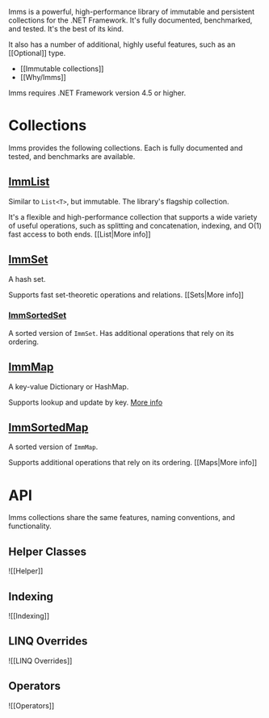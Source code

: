 Imms is a powerful, high-performance library of immutable and persistent collections for the .NET Framework. It's fully documented, benchmarked, and tested. It's the best of its kind.

It also has a number of additional, highly useful features, such as an [[Optional]] type.
* [[Immutable collections]]
* [[Why/Imms]]

Imms requires .NET Framework version 4.5 or higher.
# Collections
Imms provides the following collections. Each is fully documented and tested, and benchmarks are available.
## [ImmList](T:ImmList'1)
Similar to `List<T>`, but immutable. The library's flagship collection.

It's a flexible and high-performance collection that supports a wide variety of useful operations, such as splitting and concatenation, indexing, and O(1) fast access to both ends.
[[List|More info]]
## [ImmSet](T:ImmSet'1)
A hash set. 

Supports fast set-theoretic operations and relations.
[[Sets|More info]]
### [ImmSortedSet](T:ImmSortedSet'1)
A sorted version of `ImmSet`. Has additional operations that rely on its ordering.
## [ImmMap](T:ImmMap'2)
A key-value Dictionary or HashMap. 

Supports lookup and update by key.
[More info](/content/maps)
## [ImmSortedMap](T:ImmSortedMap'2)
A sorted version of `ImmMap`. 

Supports additional operations that rely on its ordering.
[[Maps|More info]]
# API
Imms collections share the same features, naming conventions, and functionality. 
## Helper Classes
![[Helper]]
## Indexing
![[Indexing]]

## LINQ Overrides
![[LINQ Overrides]]

## Operators
![[Operators]]